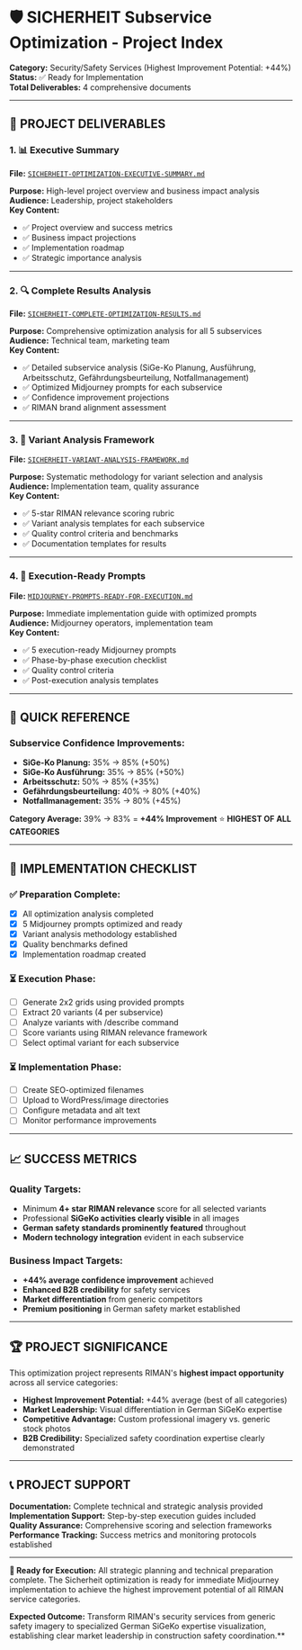 # 🛡️ SICHERHEIT Subservice Optimization - Project Index

**Category:** Security/Safety Services (Highest Improvement Potential: +44%)  
**Status:** ✅ Ready for Implementation  
**Total Deliverables:** 4 comprehensive documents

---

## 📁 **PROJECT DELIVERABLES**

### **1. 📊 Executive Summary**
**File:** [`SICHERHEIT-OPTIMIZATION-EXECUTIVE-SUMMARY.md`](./SICHERHEIT-OPTIMIZATION-EXECUTIVE-SUMMARY.md)

**Purpose:** High-level project overview and business impact analysis  
**Audience:** Leadership, project stakeholders  
**Key Content:**
- ✅ Project overview and success metrics
- ✅ Business impact projections
- ✅ Implementation roadmap  
- ✅ Strategic importance analysis

---

### **2. 🔍 Complete Results Analysis**
**File:** [`SICHERHEIT-COMPLETE-OPTIMIZATION-RESULTS.md`](./SICHERHEIT-COMPLETE-OPTIMIZATION-RESULTS.md)

**Purpose:** Comprehensive optimization analysis for all 5 subservices  
**Audience:** Technical team, marketing team  
**Key Content:**
- ✅ Detailed subservice analysis (SiGe-Ko Planung, Ausführung, Arbeitsschutz, Gefährdungsbeurteilung, Notfallmanagement)
- ✅ Optimized Midjourney prompts for each subservice
- ✅ Confidence improvement projections
- ✅ RIMAN brand alignment assessment

---

### **3. 🎯 Variant Analysis Framework**
**File:** [`SICHERHEIT-VARIANT-ANALYSIS-FRAMEWORK.md`](./SICHERHEIT-VARIANT-ANALYSIS-FRAMEWORK.md)

**Purpose:** Systematic methodology for variant selection and analysis  
**Audience:** Implementation team, quality assurance  
**Key Content:**
- ✅ 5-star RIMAN relevance scoring rubric
- ✅ Variant analysis templates for each subservice
- ✅ Quality control criteria and benchmarks
- ✅ Documentation templates for results

---

### **4. 🚀 Execution-Ready Prompts**
**File:** [`MIDJOURNEY-PROMPTS-READY-FOR-EXECUTION.md`](./MIDJOURNEY-PROMPTS-READY-FOR-EXECUTION.md)

**Purpose:** Immediate implementation guide with optimized prompts  
**Audience:** Midjourney operators, implementation team  
**Key Content:**
- ✅ 5 execution-ready Midjourney prompts
- ✅ Phase-by-phase execution checklist
- ✅ Quality control criteria
- ✅ Post-execution analysis templates

---

## 🎯 **QUICK REFERENCE**

### **Subservice Confidence Improvements:**
- **SiGe-Ko Planung:** 35% → 85% (+50%)
- **SiGe-Ko Ausführung:** 35% → 85% (+50%)  
- **Arbeitsschutz:** 50% → 85% (+35%)
- **Gefährdungsbeurteilung:** 40% → 80% (+40%)
- **Notfallmanagement:** 35% → 80% (+45%)

**Category Average:** 39% → 83% = **+44% Improvement** ⭐ **HIGHEST OF ALL CATEGORIES**

---

## 🚀 **IMPLEMENTATION CHECKLIST**

### **✅ Preparation Complete:**
- [x] All optimization analysis completed
- [x] 5 Midjourney prompts optimized and ready
- [x] Variant analysis methodology established  
- [x] Quality benchmarks defined
- [x] Implementation roadmap created

### **⏳ Execution Phase:**
- [ ] Generate 2x2 grids using provided prompts
- [ ] Extract 20 variants (4 per subservice)
- [ ] Analyze variants with /describe command
- [ ] Score variants using RIMAN relevance framework
- [ ] Select optimal variant for each subservice

### **⏳ Implementation Phase:**
- [ ] Create SEO-optimized filenames
- [ ] Upload to WordPress/image directories
- [ ] Configure metadata and alt text
- [ ] Monitor performance improvements

---

## 📈 **SUCCESS METRICS**

### **Quality Targets:**
- Minimum **4+ star RIMAN relevance** score for all selected variants
- Professional **SiGeKo activities clearly visible** in all images
- **German safety standards prominently featured** throughout
- **Modern technology integration** evident in each subservice

### **Business Impact Targets:**
- **+44% average confidence improvement** achieved
- **Enhanced B2B credibility** for safety services  
- **Market differentiation** from generic competitors
- **Premium positioning** in German safety market established

---

## 🏆 **PROJECT SIGNIFICANCE**

This optimization project represents RIMAN's **highest impact opportunity** across all service categories:

- **Highest Improvement Potential:** +44% average (best of all categories)
- **Market Leadership:** Visual differentiation in German SiGeKo expertise
- **Competitive Advantage:** Custom professional imagery vs. generic stock photos
- **B2B Credibility:** Specialized safety coordination expertise clearly demonstrated

---

## 📞 **PROJECT SUPPORT**

**Documentation:** Complete technical and strategic analysis provided  
**Implementation Support:** Step-by-step execution guides included  
**Quality Assurance:** Comprehensive scoring and selection frameworks  
**Performance Tracking:** Success metrics and monitoring protocols established

---

**🎯 Ready for Execution:** All strategic planning and technical preparation complete. The Sicherheit optimization is ready for immediate Midjourney implementation to achieve the highest improvement potential of all RIMAN service categories.

**Expected Outcome:** Transform RIMAN's security services from generic safety imagery to specialized German SiGeKo expertise visualization, establishing clear market leadership in construction safety coordination.**